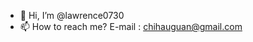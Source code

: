 - 👋 Hi, I’m @lawrence0730
- 📫 How to reach me? 
       E-mail : chihauguan@gmail.com


<!---
lawrence0730/lawrence0730 is a ✨ special ✨ repository because its `README.md` (this file) appears on your GitHub profile.
You can click the Preview link to take a look at your changes.
--->
